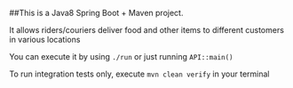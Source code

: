 ##This is a Java8 Spring Boot + Maven project.

It allows riders/couriers deliver food and other items to different customers in various locations

You can execute it by using `./run` or just running `API::main()`

To run integration tests only, execute `mvn clean verify` in your terminal




